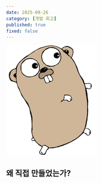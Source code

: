 ```yaml
---
date: 2025-09-26
category: [개발 회고]
published: true
fixed: false
---
```


![](/assets/gopher.png)

## 왜 직접 만들었는가?